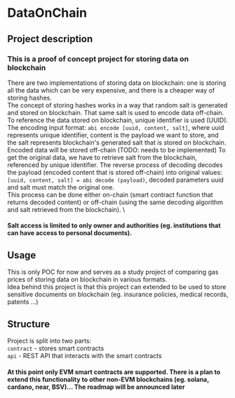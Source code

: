 # DataOnChain

## Project description

### This is a proof of concept project for storing data on blockchain
There are two implementations of storing data on blockchain: one is storing all the data which can be very expensive, and there is a cheaper way of storing hashes.\
The concept of storing hashes works in a way that random salt is generated and stored on blockchain. That same salt is used to encode data off-chain. To reference the data stored on blockchain, unique identifier is used (UUID).\
The encoding input format: `abi encode [uuid, content, salt]`, where uuid represents unique identifier, content is the payload we want to store, and the salt represents blockchain's generated salt that is stored on blockchain.\
Encoded data will be stored off-chain (TODO: needs to be implemented)
To get the original data, we have to retrieve salt from the blockchain, referenced by unique identifier. The reverse process of decoding decodes the payload (encoded content that is stored off-chain) into original values:\
`[uuid, content, salt] = abi decode (payload)`, decoded parameters uuid and salt must match the original one.\
This process can be done either on-chain (smart contract function that returns decoded content) or off-chain (using the same decoding algorithm and salt retrieved from the blockchain).
\
#### Salt access is limited to only owner and authorities (eg. institutions that can have access to personal documents).

## Usage
This is only POC for now and serves as a study project of comparing gas prices of storing data on blockchain in various formats.\
Idea behind this project is that this project can extended to be used to store sensitive documents on blockchain (eg. insurance policies, medical records, patents ...)

## Structure
Project is split into two parts:\
`contract` - stores smart contracts\
`api` - REST API that interacts with the smart contracts

#### At this point only EVM smart contracts are supported. There is a plan to extend this functionality to other non-EVM blockchains (eg. solana, cardano, near, BSV)... The roadmap will be announced later


